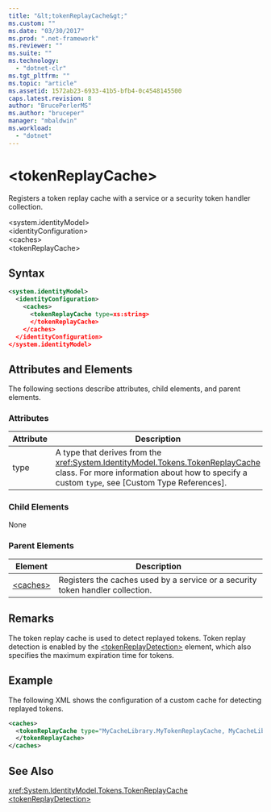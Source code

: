 ```yaml
---
title: "&lt;tokenReplayCache&gt;"
ms.custom: ""
ms.date: "03/30/2017"
ms.prod: ".net-framework"
ms.reviewer: ""
ms.suite: ""
ms.technology: 
  - "dotnet-clr"
ms.tgt_pltfrm: ""
ms.topic: "article"
ms.assetid: 1572ab23-6933-41b5-bfb4-0c4548145500
caps.latest.revision: 8
author: "BrucePerlerMS"
ms.author: "bruceper"
manager: "mbaldwin"
ms.workload: 
  - "dotnet"
---
```

# &lt;tokenReplayCache&gt;
Registers a token replay cache with a service or a security token handler collection.  
  
 \<system.identityModel>  
\<identityConfiguration>  
\<caches>  
\<tokenReplayCache>  
  
## Syntax  
  
```xml  
<system.identityModel>  
  <identityConfiguration>  
    <caches>  
      <tokenReplayCache type=xs:string>  
      </tokenReplayCache>  
    </caches>  
  </identityConfiguration>  
</system.identityModel>  
```  
  
## Attributes and Elements  
 The following sections describe attributes, child elements, and parent elements.  
  
### Attributes  
  
|Attribute|Description|  
|---------------|-----------------|  
|type|A type that derives from the <xref:System.IdentityModel.Tokens.TokenReplayCache> class. For more information about how to specify a custom `type`, see [Custom Type References].
  
### Child Elements  
 None  
  
### Parent Elements  
  
|Element|Description|  
|-------------|-----------------|  
|[\<caches>](../../../../../docs/framework/configure-apps/file-schema/windows-identity-foundation/caches.md)|Registers the caches used by a service or a security token handler collection.|  
  
## Remarks  
 The token replay cache is used to detect replayed tokens. Token replay detection is enabled by the [\<tokenReplayDetection>](../../../../../docs/framework/configure-apps/file-schema/windows-identity-foundation/tokenreplaydetection.md) element, which also specifies the maximum expiration time for tokens.  
  
## Example  
 The following XML shows the configuration of a custom cache for detecting replayed tokens.  
  
```xml  
<caches>  
  <tokenReplayCache type="MyCacheLibrary.MyTokenReplayCache, MyCacheLibrary">  
  </tokenReplayCache>  
</caches>  
```  
  
## See Also  
 <xref:System.IdentityModel.Tokens.TokenReplayCache>  
 [\<tokenReplayDetection>](../../../../../docs/framework/configure-apps/file-schema/windows-identity-foundation/tokenreplaydetection.md)
